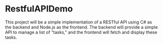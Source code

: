 # RestfulAPIDemo
This project will be a simple implementation of a RESTful API using C# as the backend and Node.js as the frontend. The backend will provide a simple API to manage a list of "tasks," and the frontend will fetch and display these tasks.
